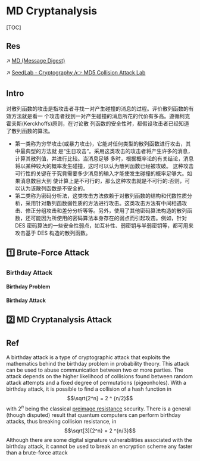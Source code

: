 # MD Cryptanalysis

[TOC]



## Res
↗ [MD (Message Digest)](../../../🤐%20Cryptography/Modern%20Cryptography/Cryptographic%20Techniques%20for%20Integrity%20&%20Authentication/Message%20Digest%20&%20Hash%20Function%20(Integrity)/MD%20(Message%20Digest)/MD%20(Message%20Digest).md)

↗ [SeedLab - Cryptography /👉 MD5 Collision Attack Lab](../../../../☠️%20Kill%20Chain%20&%20Security%20Tool%20Box/🎯%20Cyber%20Ranges%20&%20Labs/🧪%20Ranges%20&%20Security%20Labs/SEED%20Project/SeedLab%20-%20Cryptography.md#👉%20MD5%20Collision%20Attack%20Lab)



## Intro
对散列函数的攻击是指攻击者寻找一对产生碰撞的消息的过程。评价散列函数的有效方法就是看一 个攻击者找到一对产生碰撞的消息所花的代价有多高。遵循柯克霍夫斯(Kerckhoffs)原则，在讨论散 列函数的安全性时，都假设攻击者已经知道了散列函数的算法。
- 第一类称为穷举攻击(或暴力攻击)，它能对任何类型的散列函数进行攻击，其中最典型的方法就 是“生日攻击”。采用这类攻击的攻击者将产生许多的消息，计算其散列值，并进行比较。当消息足够 多时，根据概率论的有关结论，消息将以某种较大的概率发生碰撞，这时可以认为散列函数已经被攻破。 这种攻击可行性的关键在于究竟需要多少消息的输入才能使发生碰撞的概率足够大。如果消息数目大到 使计算上是不可行的，那么这种攻击就是不可行的:否则，可以认为该散列函数是不安全的。
- 第二类称为密码分析法，这类攻击方法依赖于对散列函数的结构和代数性质分析，采用针对散列函数弱性质的方法进行攻击。这类攻击方法有中间相遇攻击、修正分组攻击和差分分析等等。另外，使用了其他密码算法构造的散列函数，还可能因为所使用的密码算法本身存在的弱点而引起攻击。例如，针对 DES 密码算法的一些安全性弱点，如互补性、弱密钥与半弱密钥等，都可用来攻击基于 DES 构造的散列函数。



## 1️⃣ Brute-Force Attack
### Birthday Attack
#### Birthday Problem


#### Birthday Attack



## 2️⃣ MD Cryptanalysis Attack



## Ref
[MD5 Collision Attack Lab — A Cryptographic Security SEEDLab]: https://medium.com/@shrutiavinodh/md5-collision-attack-lab-a-cryptographic-security-seedlab-448329a57f9b

[👍 哈希碰撞与生日攻击 | 阮一峰的网络日志]: https://www.ruanyifeng.com/blog/2018/09/hash-collision-and-birthday-attack.html

[Birthday attack | Wikipedia]: https://en.wikipedia.org/wiki/Birthday_attack

A birthday attack is a type of cryptographic attack that exploits the mathematics behind the birthday problem in probability theory. This attack can be used to abuse communication between two or more parties. The attack depends on the higher likelihood of collisions found between random attack attempts and a fixed degree of permutations (pigeonholes). With a birthday attack, it is possible to find a collision of a hash function in $$\sqrt{2^n} = 2 ^ {n/2}$$
with $2^{n}$ being the classical [preimage resistance](https://en.wikipedia.org/wiki/Preimage_resistance "Preimage resistance") security. There is a general (though disputed) result that quantum computers can perform birthday attacks, thus breaking collision resistance, in $$\sqrt[3]{2^n} = 2 ^{n/3}$$
Although there are some digital signature vulnerabilities associated with the birthday attack, it cannot be used to break an encryption scheme any faster than a brute-force attack

